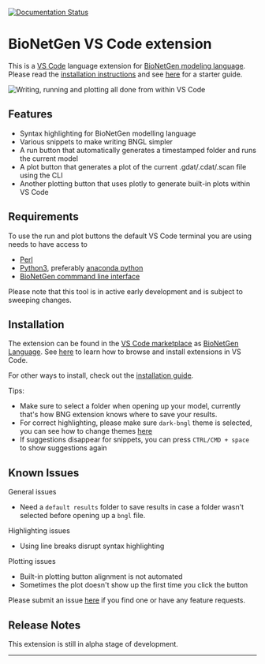 [![Documentation Status](https://readthedocs.org/projects/bng-vs-code-extension/badge/?version=latest)](https://bng-vs-code-extension.readthedocs.io/en/latest/?badge=latest)

# BioNetGen VS Code extension

This is a [VS Code](https://code.visualstudio.com/) language extension for [BioNetGen modeling language](http://bionetgen.org/). Please read the [installation instructions](https://github.com/RuleWorld/BNG_vscode_extension#installation) and see [here](https://bng-vs-code-extension.readthedocs.io/en/latest/) for a starter guide.

<img src=https://raw.githubusercontent.com/RuleWorld/BNG_vscode_extension/main/assets/featured.gif title="Writing, running and plotting all done from within VS Code">


## Features

* Syntax highlighting for BioNetGen modelling language
* Various snippets to make writing BNGL simpler
* A run button that automatically generates a timestamped folder and runs the current model
* A plot button that generates a plot of the current .gdat/.cdat/.scan file using the CLI
* Another plotting button that uses plotly to generate built-in plots within VS Code

## Requirements

To use the run and plot buttons the default VS Code terminal you are using needs to have access to
* [Perl](https://www.perl.org/)
* [Python3](https://www.python.org/), preferably [anaconda python](https://docs.anaconda.com/anaconda/)
* [BioNetGen commmand line interface](https://github.com/RuleWorld/PyBioNetGen)

Please note that this tool is in active early development and is subject to sweeping changes.

## Installation

The extension can be found in the [VS Code marketplace](https://marketplace.visualstudio.com/vscode) as [BioNetGen Language](https://marketplace.visualstudio.com/items?itemName=als251.bngl). See [here](https://code.visualstudio.com/docs/editor/extension-gallery#_browse-for-extensions) to learn how to browse and install extensions in VS Code.

For other ways to install, check out the [installation guide](docs/install.md).

Tips: 

* Make sure to select a folder when opening up your model, currently that's how BNG extension knows where to save your results. 
* For correct highlighting, please make sure ```dark-bngl``` theme is selected, you can see how to change themes [here](https://code.visualstudio.com/docs/getstarted/themes#_selecting-the-color-theme)
* If suggestions disappear for snippets, you can press ```CTRL/CMD + space``` to show suggestions again

## Known Issues

General issues
* Need a `default results` folder to save results in case a folder wasn't selected before opening up a `bngl` file. 

Highlighting issues
* Using line breaks disrupt syntax highlighting

Plotting issues
* Built-in plotting button alignment is not automated
* Sometimes the plot doesn't show up the first time you click the button

Please submit an issue [here](https://github.com/RuleWorld/BNG_vscode_extension) if you find one or have any feature requests. 

## Release Notes

This extension is still in alpha stage of development. 

-----------------------------------------------------------------------------------------------------------
